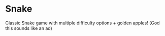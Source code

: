 # Snake
Classic Snake game with multiple difficulty options + golden apples! (God this sounds like an ad)
